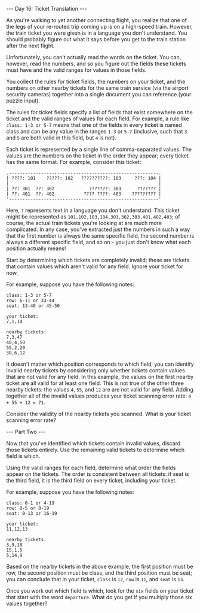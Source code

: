 --- Day 16: Ticket Translation ---

As you're walking to yet another connecting flight, you realize that one of the legs of your
re-routed trip coming up is on a high-speed train. However, the train ticket you were given is
in a language you don't understand. You should probably figure out what it says before you get
to the train station after the next flight.

Unfortunately, you can't actually read the words on the ticket. You can, however, read the
numbers, and so you figure out the fields these tickets must have and the valid ranges for
values in those fields.

You collect the rules for ticket fields, the numbers on your ticket, and the numbers on other
nearby tickets for the same train service (via the airport security cameras) together into a
single document you can reference (your puzzle input).

The rules for ticket fields specify a list of fields that exist somewhere on the ticket and the
valid ranges of values for each field. For example, a rule like `class: 1-3 or 5-7` means that
one of the fields in every ticket is named class and can be any value in the ranges `1-3` or
`5-7` (inclusive, such that `3` and `5` are both valid in this field, but `4` is not).

Each ticket is represented by a single line of comma-separated values. The values are the
numbers on the ticket in the order they appear; every ticket has the same format. For example,
consider this ticket:

```
.--------------------------------------------------------.
| ????: 101    ?????: 102   ??????????: 103     ???: 104 |
|                                                        |
| ??: 301  ??: 302             ???????: 303      ??????? |
| ??: 401  ??: 402           ???? ????: 403    ????????? |
'--------------------------------------------------------'
```

Here, `?` represents text in a language you don't understand. This ticket might be represented
as `101,102,103,104,301,302,303,401,402,403`; of course, the actual train tickets you're
looking at are much more complicated. In any case, you've extracted just the numbers in such a
way that the first number is always the same specific field, the second number is always a
different specific field, and so on - you just don't know what each position actually means!

Start by determining which tickets are completely invalid; these are tickets that contain
values which aren't valid for any field. Ignore your ticket for now.

For example, suppose you have the following notes:

```
class: 1-3 or 5-7
row: 6-11 or 33-44
seat: 13-40 or 45-50

your ticket:
7,1,14

nearby tickets:
7,3,47
40,4,50
55,2,20
38,6,12
```

It doesn't matter which position corresponds to which field; you can identify invalid nearby
tickets by considering only whether tickets contain values that are not valid for any field. In
this example, the values on the first nearby ticket are all valid for at least one field. This
is not true of the other three nearby tickets: the values `4`, `55`, and `12` are are not valid
for any field. Adding together all of the invalid values produces your ticket scanning error
rate: `4 + 55 + 12 = 71`.

Consider the validity of the nearby tickets you scanned. What is your ticket scanning error
rate?

--- Part Two ---

Now that you've identified which tickets contain invalid values, discard those tickets
entirely. Use the remaining valid tickets to determine which field is which.

Using the valid ranges for each field, determine what order the fields appear on the tickets.
The order is consistent between all tickets: if seat is the third field, it is the third field
on every ticket, including your ticket.

For example, suppose you have the following notes:

```
class: 0-1 or 4-19
row: 0-5 or 8-19
seat: 0-13 or 16-19

your ticket:
11,12,13

nearby tickets:
3,9,18
15,1,5
5,14,9
```

Based on the nearby tickets in the above example, the first position must be row, the second
position must be class, and the third position must be seat; you can conclude that in your
ticket, `class` is `12`, `row` is `11`, and `seat` is `13`.

Once you work out which field is which, look for the `six` fields on your ticket that start
with the word `departure`. What do you get if you multiply those six values together?
